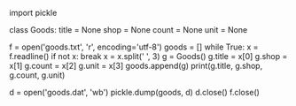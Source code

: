 import pickle

class Goods:
    title = None
    shop = None
    count = None
    unit = None

f = open('goods.txt', 'r', encoding='utf-8')
goods = []
while True:
    x = f.readline()
    if not x:
        break
    x = x.split(' ', 3)
    g = Goods()
    g.title = x[0]
    g.shop = x[1]
    g.count = x[2]
    g.unit = x[3]
    goods.append(g)
    print(g.title, g.shop, g.count, g.unit)

d = open('goods.dat', 'wb')
pickle.dump(goods, d)
d.close()
f.close()
